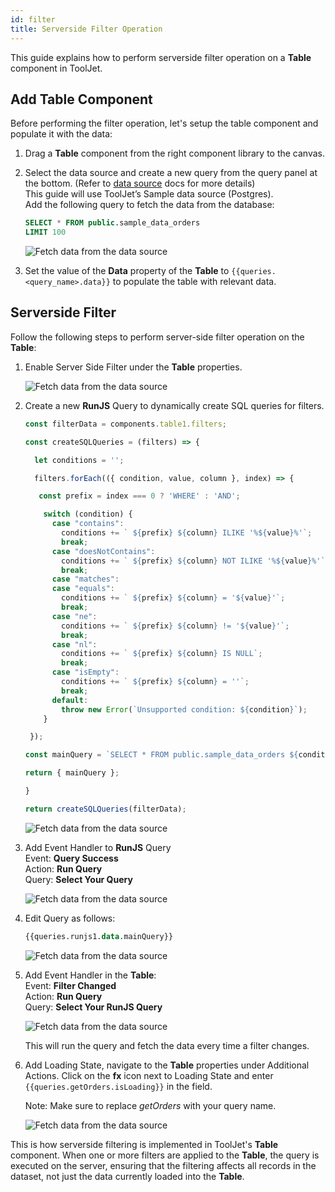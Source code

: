 ```yaml
---
id: filter
title: Serverside Filter Operation
---
```


This guide explains how to perform serverside filter operation on a **Table** component in ToolJet.

<div style={{paddingTop:'24px'}}>

## Add Table Component

Before performing the filter operation, let's setup the table component and populate it with the data:

1. Drag a **Table** component from the right component library to the canvas.
2. Select the data source and create a new query from the query panel at the bottom. (Refer to [data source](/docs/data-sources/overview) docs for more details) <br/>
    This guide will use ToolJet’s Sample data source (Postgres).<br/>
    Add the following query to fetch the data from the database:

    ```sql
    SELECT * FROM public.sample_data_orders
    LIMIT 100
    ```

    <img className="screenshot-full" src="/img/widgets/table/serverside-operations/fetch-data-query.png" alt="Fetch data from the data source" />

3. Set the value of the **Data** property of the **Table** to `{{queries.<query_name>.data}}` to populate the table with relevant data.

</div>

<div>

## Serverside Filter

Follow the following steps to perform server-side filter operation on the **Table**:

1. Enable Server Side Filter under the **Table** properties.
    
    <img className="screenshot-full" src="/img/widgets/table/serverside-operations/filter-property.png" alt="Fetch data from the data source" />
    
2. Create a new **RunJS** Query to dynamically create SQL queries for filters.
    
    ```js
    const filterData = components.table1.filters;
    
    const createSQLQueries = (filters) => {
    
      let conditions = '';
    
      filters.forEach(({ condition, value, column }, index) => {
    
       const prefix = index === 0 ? 'WHERE' : 'AND';
    
        switch (condition) {
          case "contains":
            conditions += ` ${prefix} ${column} ILIKE '%${value}%'`;
            break;
          case "doesNotContains":
            conditions += ` ${prefix} ${column} NOT ILIKE '%${value}%'`;
            break;
          case "matches":
          case "equals":
            conditions += ` ${prefix} ${column} = '${value}'`;
            break;
          case "ne":
            conditions += ` ${prefix} ${column} != '${value}'`;
            break;
          case "nl":
            conditions += ` ${prefix} ${column} IS NULL`;
            break;
          case "isEmpty":
            conditions += ` ${prefix} ${column} = ''`;
            break;
          default:
            throw new Error(`Unsupported condition: ${condition}`);
        }
    
     });
    
    const mainQuery = `SELECT * FROM public.sample_data_orders ${conditions}`;
    
    return { mainQuery };
    
    }
    
    return createSQLQueries(filterData);
    ```
    
    <img className="screenshot-full" src="/img/widgets/table/serverside-operations/filter-js-query.png" alt="Fetch data from the data source" />
    
3. Add Event Handler to **RunJS** Query<br/>
    Event: **Query Success**<br/>
    Action: **Run Query**<br/>
    Query: **Select Your Query**
    
    <img className="screenshot-full" src="/img/widgets/table/serverside-operations/filter-query-eh.png" alt="Fetch data from the data source" />
    
4. Edit Query as follows:
    
    ```sql
    {{queries.runjs1.data.mainQuery}}
    ```
    
    <img className="screenshot-full" src="/img/widgets/table/serverside-operations/filter-query.png" alt="Fetch data from the data source" />
    
5. Add Event Handler in the **Table**:<br/>
    Event: **Filter Changed**<br/>
    Action: **Run Query**<br/>
    Query: **Select Your RunJS Query**
    
    <img className="screenshot-full" src="/img/widgets/table/serverside-operations/filter-eh.png" alt="Fetch data from the data source" />
    
    This will run the query and fetch the data every time a filter changes.
    
6. Add Loading State, navigate to the **Table** properties under Additional Actions. Click on the **fx** icon next to Loading State and enter `{{queries.getOrders.isLoading}}` in the field.
    
    Note: Make sure to replace *getOrders* with your query name.
    
    <img className="screenshot-full" src="/img/widgets/table/serverside-operations/filter-loading.png" alt="Fetch data from the data source" />

This is how serverside filtering is implemented in ToolJet's **Table** component. When one or more filters are applied to the **Table**, the query is executed on the server, ensuring that the filtering affects all records in the dataset, not just the data currently loaded into the **Table**.

</div>
